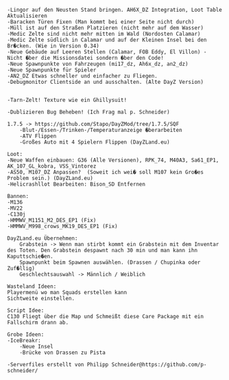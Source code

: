 	-Lingor auf den Neusten Stand bringen. AH6X_DZ Integration, Loot Table Aktualisieren
	-Baracken Türen Fixen (Man kommt bei einer Seite nicht durch)
	-Müll ist auf den Straßen Platzieren (nicht mehr auf dem Wasser)
	-Medic Zelte sind nicht mehr mitten im Wald (Nordosten Calamar)
	-Medic Zelte südlich in Calamar und auf der Kleinen Insel bei den Br�cken. (Wie in Version 0.34)
	-Neue Gebäude auf Leeren Stellen (Calamar, FOB Eddy, El Villon) - Nicht �ber die Missionsdatei sondern �ber den Code!
	-Neue Spawnpunkte von Fahrzeugen (mi17_dz, Ah6x_dz, an2_dz)
	-Neue Spawnpunkte für Spieler
	-AN2_DZ Etwas schneller und einfacher zu Fliegen.
	-Debugmonitor Clientside an und ausschalten. (Alte DayZ Version)


	-Tarn-Zelt! Texture wie ein Ghillysuit!

	-Dublizieren Bug Beheben! (Ich Frag mal p. Schneider)

	1.7.5 -> https://github.com/Stapo/DayZMod/tree/1.7.5/SQF
		-Blut-/Essen-/Trinken-/Temperaturanzeige �berarbeiten
		-ATV Flippen
		-Großes Auto mit 4 Spielern Flippen (DayZLand.eu)

	Loot:
	-Neue Waffen einbauen: G36 (Alle Versionen), RPK_74, M40A3, Sa61_EP1, AK_107_GL_kobra, VSS_Vintorez 
	-AS50, M107_DZ Anpassen?  (Soweit ich wei� soll M107 kein Gro�es Problem sein.) (DayZLand.eu)
	-Helicrashllot Bearbeiten: Bison_SD Entfernen

	Bannen:
	-M136
	-MV22
	-C130j 
	-HMMWV_M1151_M2_DES_EP1 (Fix)
	-HMMWV_M998_crows_MK19_DES_EP1 (Fix)

	DayZLand.eu Übernehmen:
		Grabstein -> Wenn man stirbt kommt ein Grabstein mit dem Inventar des Toten. Den Grabstein despawnt nach 30 min und man kann ihn Kaputtschie�en.
		Spawnpunkt beim Spawnen auswählen. (Drassen / Chupinka oder Zuf�llig)
		Geschlechtsauswahl -> Männlich / Weiblich

	Wasteland Ideen:
	Playermenü wo man Squads erstellen kann
	Sichtweite einstellen.

	Script Idee:
	C130 Fliegt über die Map und Schmeißt diese Care Package mit ein Fallschirm drann ab.

	Grobe Ideen:
	-IceBreakr:
		-Neue Insel
		-Brücke von Drassen zu Pista

	-Serverfiles erstellt von Philipp Schneider@https://github.com/p-schneider/
